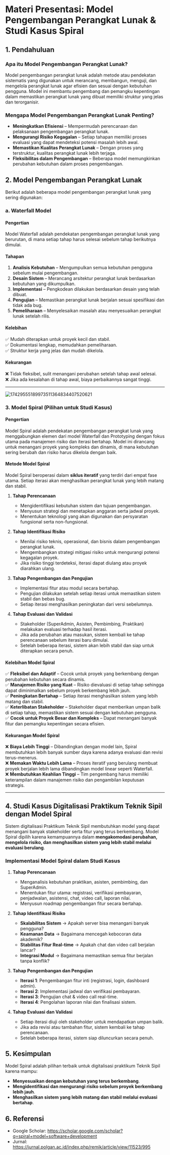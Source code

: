 # **Materi Presentasi: Model Pengembangan Perangkat Lunak & Studi Kasus Spiral**

## **1. Pendahuluan**
### **Apa itu Model Pengembangan Perangkat Lunak?**
Model pengembangan perangkat lunak adalah metode atau pendekatan sistematis yang digunakan untuk merancang, membangun, menguji, dan mengelola perangkat lunak agar efisien dan sesuai dengan kebutuhan pengguna. Model ini membantu pengembang dan pemangku kepentingan dalam memastikan perangkat lunak yang dibuat memiliki struktur yang jelas dan terorganisir.

### **Mengapa Model Pengembangan Perangkat Lunak Penting?**
- **Meningkatkan Efisiensi** – Mempermudah perencanaan dan pelaksanaan pengembangan perangkat lunak.
- **Mengurangi Risiko Kegagalan** – Setiap tahapan memiliki proses evaluasi yang dapat mendeteksi potensi masalah lebih awal.
- **Memastikan Kualitas Perangkat Lunak** – Dengan proses yang terstruktur, kualitas perangkat lunak lebih terjaga.
- **Fleksibilitas dalam Pengembangan** – Beberapa model memungkinkan perubahan kebutuhan dalam proses pengembangan.

## **2. Model Pengembangan Perangkat Lunak**
Berikut adalah beberapa model pengembangan perangkat lunak yang sering digunakan:

### **a. Waterfall Model**
#### **Pengertian**
Model Waterfall adalah pendekatan pengembangan perangkat lunak yang berurutan, di mana setiap tahap harus selesai sebelum tahap berikutnya dimulai.

#### **Tahapan**
1. **Analisis Kebutuhan** – Mengumpulkan semua kebutuhan pengguna sebelum mulai pengembangan.
2. **Desain Sistem** – Merancang arsitektur perangkat lunak berdasarkan kebutuhan yang dikumpulkan.
3. **Implementasi** – Pengkodean dilakukan berdasarkan desain yang telah dibuat.
4. **Pengujian** – Memastikan perangkat lunak berjalan sesuai spesifikasi dan tidak ada bug.
5. **Pemeliharaan** – Menyelesaikan masalah atau menyesuaikan perangkat lunak setelah rilis.

#### **Kelebihan**
✅ Mudah diterapkan untuk proyek kecil dan stabil.  
✅ Dokumentasi lengkap, memudahkan pemeliharaan.  
✅ Struktur kerja yang jelas dan mudah dikelola.  

#### **Kekurangan**
❌ Tidak fleksibel, sulit menangani perubahan setelah tahap awal selesai.  
❌ Jika ada kesalahan di tahap awal, biaya perbaikannya sangat tinggi.  

---

![17429555189973511364834407520621](https://github.com/user-attachments/assets/c0c2d40e-342c-484d-8eb0-fd506170794c)


### **3. Model Spiral (Pilihan untuk Studi Kasus)**
#### **Pengertian**
Model Spiral adalah pendekatan pengembangan perangkat lunak yang menggabungkan elemen dari model Waterfall dan Prototyping dengan fokus utama pada manajemen risiko dan iterasi bertahap. Model ini dirancang untuk menangani proyek yang kompleks dan dinamis, di mana kebutuhan sering berubah dan risiko harus dikelola dengan baik.

#### **Metode Model Spiral**
Model Spiral beroperasi dalam **siklus iteratif** yang terdiri dari empat fase utama. Setiap iterasi akan menghasilkan perangkat lunak yang lebih matang dan stabil.

1. **Tahap Perencanaan**
   - Mengidentifikasi kebutuhan sistem dan tujuan pengembangan.
   - Menyusun strategi dan menetapkan anggaran serta jadwal proyek.
   - Menentukan teknologi yang akan digunakan dan persyaratan fungsional serta non-fungsional.

2. **Tahap Identifikasi Risiko**
   - Menilai risiko teknis, operasional, dan bisnis dalam pengembangan perangkat lunak.
   - Mengembangkan strategi mitigasi risiko untuk mengurangi potensi kegagalan proyek.
   - Jika risiko tinggi terdeteksi, iterasi dapat diulang atau proyek diarahkan ulang.

3. **Tahap Pengembangan dan Pengujian**
   - Implementasi fitur atau modul secara bertahap.
   - Pengujian dilakukan setelah setiap iterasi untuk memastikan sistem stabil dan bebas bug.
   - Setiap iterasi menghasilkan peningkatan dari versi sebelumnya.

4. **Tahap Evaluasi dan Validasi**
   - Stakeholder (SuperAdmin, Asisten, Pembimbing, Praktikan) melakukan evaluasi terhadap hasil iterasi.
   - Jika ada perubahan atau masukan, sistem kembali ke tahap perencanaan sebelum iterasi baru dimulai.
   - Setelah beberapa iterasi, sistem akan lebih stabil dan siap untuk diterapkan secara penuh.

#### **Kelebihan Model Spiral**
✅ **Fleksibel dan Adaptif** – Cocok untuk proyek yang berkembang dengan perubahan kebutuhan secara dinamis.  
✅ **Manajemen Risiko yang Kuat** – Risiko dievaluasi di setiap tahap sehingga dapat diminimalkan sebelum proyek berkembang lebih jauh.  
✅ **Peningkatan Bertahap** – Setiap iterasi menghasilkan sistem yang lebih matang dan stabil.  
✅ **Keterlibatan Stakeholder** – Stakeholder dapat memberikan umpan balik di setiap tahap, memastikan sistem sesuai dengan kebutuhan pengguna.  
✅ **Cocok untuk Proyek Besar dan Kompleks** – Dapat menangani banyak fitur dan pemangku kepentingan secara efisien.  

#### **Kekurangan Model Spiral**
❌ **Biaya Lebih Tinggi** – Dibandingkan dengan model lain, Spiral membutuhkan lebih banyak sumber daya karena adanya evaluasi dan revisi terus-menerus.  
❌ **Memakan Waktu Lebih Lama** – Proses iteratif yang berulang membuat proyek berjalan lebih lama dibandingkan model linear seperti Waterfall.  
❌ **Membutuhkan Keahlian Tinggi** – Tim pengembang harus memiliki keterampilan dalam manajemen risiko dan pengambilan keputusan strategis.  

---

## **4. Studi Kasus Digitalisasi Praktikum Teknik Sipil dengan Model Spiral**
Sistem digitalisasi Praktikum Teknik Sipil membutuhkan model yang dapat menangani banyak stakeholder serta fitur yang terus berkembang. Model Spiral dipilih karena kemampuannya dalam **mengakomodasi perubahan, mengelola risiko, dan menghasilkan sistem yang lebih stabil melalui evaluasi berulang**.

### **Implementasi Model Spiral dalam Studi Kasus**
1. **Tahap Perencanaan**
   - Menganalisis kebutuhan praktikan, asisten, pembimbing, dan SuperAdmin.
   - Menentukan fitur utama: registrasi, verifikasi pembayaran, penjadwalan, asistensi, chat, video call, laporan nilai.
   - Menyusun roadmap pengembangan fitur secara bertahap.

2. **Tahap Identifikasi Risiko**
   - **Skalabilitas Sistem** → Apakah server bisa menangani banyak pengguna?
   - **Keamanan Data** → Bagaimana mencegah kebocoran data akademik?
   - **Stabilitas Fitur Real-time** → Apakah chat dan video call berjalan lancar?
   - **Integrasi Modul** → Bagaimana memastikan semua fitur berjalan tanpa konflik?

3. **Tahap Pengembangan dan Pengujian**
   - **Iterasi 1**: Pengembangan fitur inti (registrasi, login, dashboard admin).
   - **Iterasi 2**: Implementasi jadwal dan verifikasi pembayaran.
   - **Iterasi 3**: Pengujian chat & video call real-time.
   - **Iterasi 4**: Pengolahan laporan nilai dan finalisasi sistem.

4. **Tahap Evaluasi dan Validasi**
   - Setiap iterasi diuji oleh stakeholder untuk mendapatkan umpan balik.
   - Jika ada revisi atau tambahan fitur, sistem kembali ke tahap perencanaan.
   - Setelah beberapa iterasi, sistem siap diluncurkan secara penuh.

## **5. Kesimpulan**
Model Spiral adalah pilihan terbaik untuk digitalisasi praktikum Teknik Sipil karena mampu:
- **Menyesuaikan dengan kebutuhan yang terus berkembang**.
- **Mengidentifikasi dan mengurangi risiko sebelum proyek berkembang lebih jauh**.
- **Menghasilkan sistem yang lebih matang dan stabil melalui evaluasi bertahap**.

## **6. Referensi**
- Google Scholar: https://scholar.google.com/scholar?q=spiral+model+software+development
- Jurnal: https://jurnal.polgan.ac.id/index.php/remik/article/view/11523/995

